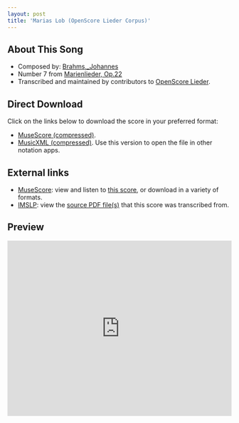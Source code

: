 ```yaml
---
layout: post
title: 'Marias Lob (OpenScore Lieder Corpus)'
---
```


## About This Song

- Composed by: [Brahms,_Johannes](https://fourscoreandmore.org/openscore/lieder/Brahms,_Johannes)
- Number 7 from [Marienlieder, Op.22](https://fourscoreandmore.org/openscore/lieder/Brahms,_Johannes/Marienlieder,_Op.22)
- Transcribed and maintained by contributors to [OpenScore Lieder].

[OpenScore Lieder]: https://musescore.com/openscore-lieder-corpus

## Direct Download

Click on the links below to download the score in your preferred format:
- [MuseScore (compressed)](https://github.com/openscore/lieder/blob/main/scores/Brahms,_Johannes/Marienlieder,_Op.22/7_Marias_Lob/lc8718660.mscz?raw=true).
- [MusicXML (compressed)](https://github.com/openscore/lieder/blob/main/scores/Brahms,_Johannes/Marienlieder,_Op.22/7_Marias_Lob/lc8718660.mxl?raw=true). Use this version to open the file in other notation apps.

## External links

- [MuseScore]: view and listen to [this score][MuseScore], or download in a variety of formats.
- [IMSLP]: view the [source PDF file(s)][IMSLP] that this score was transcribed from.

[MuseScore]: https://musescore.com/score/8718660
[IMSLP]: https://imslp.org/wiki/Special:ReverseLookup/22901

## Preview

<iframe width="100%" height="394" src="https://musescore.com/openscore-lieder-corpus/scores/8718660/embed" frameborder="0" allowfullscreen allow="autoplay; fullscreen"></iframe>

